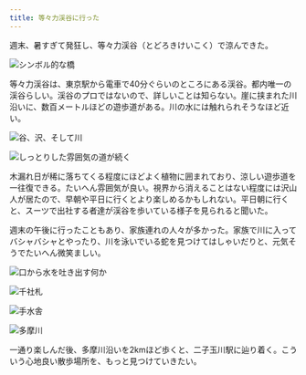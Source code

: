 ```yaml
---
title: 等々力渓谷に行った
---
```

週末、暑すぎて発狂し、等々力渓谷（とどろきけいこく）で涼んできた。

![](https://lh3.googleusercontent.com/tLLUi6nc7_LiiQZ0ijY4o29dBsP1g-uM1hTElozAtHyF_0w8gxdfy8yK8gz3v_B-epS-sN2PyXVtVfZdiAdZAhStHgRrsvaxRMa4QOJLr9X1enA7kSz1TnzlbNN8EtX5WvO5VcnhKscb0-gmWWYMFdzlZsWe6fuDBpnbPELiOT8CP4b98hlg2wknrnR2WQ "シンボル的な橋")

等々力渓谷は、東京駅から電車で40分ぐらいのところにある渓谷。都内唯一の渓谷らしい。渓谷のプロではないので、詳しいことは知らない。崖に挟まれた川沿いに、数百メートルほどの遊歩道がある。川の水には触れられそうなほど近い。

![](https://lh5.googleusercontent.com/T86vLGOa8-oHS7wO-VoopmR0Dn8e2yXiKbe4CPjPnPAfD-AenkMsBA8OObDonzb0x5ehl6bZBPbffc69INI7Q75iC0YSWguJigPO3ufhJplVynOgfVjkEDEI6SxpQzqKxt8RqTm_VZFshhJY3sGSHnG5_I5Rhm9IORd5Z6wqm2jO9SKtGiIMZNNa67193Q "谷、沢、そして川")

![](https://lh3.googleusercontent.com/BIOgPZ1uT-uWAkrWTTVSxltglEWEL8o33V_mVMUgNJoFprmHMKTYm0iiixgwpaxyfGU7dNBFHnjsaIal_pBPusx4xsQ4MGOpn3dTO__CF6BWsOysrwjIToBdZAtwmJYQFxNpjJmJ3qFCF7xVifWJcI49W7R6X1J0hI40jNTwFdaA4v7NrHKvrDXWirbarQ "しっとりした雰囲気の道が続く")

木漏れ日が稀に落ちてくる程度にほどよく植物に囲まれており、涼しい遊歩道を一往復できる。たいへん雰囲気が良い。視界から消えることはない程度には沢山人が居たので、早朝や平日に行くとより楽しめるかもしれない。平日朝に行くと、スーツで出社する者達が渓谷を歩いている様子を見られると聞いた。

週末の午後に行ったこともあり、家族連れの人々が多かった。家族で川に入ってバシャバシャとやったり、川を泳いでいる蛇を見つけてはしゃいだりと、元気そうでたいへん微笑ましい。

![](https://lh5.googleusercontent.com/5w8am5468ODZcMfv_PzcJHe0z4imH5kGW7vVXR4jqIplsRkIh3jUfK4nMU3vmTtI_WYiGbFmz80_kDMC2n93ngnyfKp4LpRKzfeJ5-0NDGE3sCViSD_VDBIH3lhZaWYtdPl90_3tsiVXWZ4hho-Rdfmj8flS-im3dgMCidC6pVF1q7jqpZ3OFOZbVWqBnQ "口から水を吐き出す何か")

![](https://lh3.googleusercontent.com/IjPiBAcj8-jw1Q_4yIg2u6nWjAu_ttxSetpuCDZsLBVJb7UE7n-NQDZxp9wP2L1oN_rAulH18rqrAddHJTbHvo_VeIubx4ASQhvtVp1AHs7Y502aXkXFgpTKuVUTCBkA57PkwowyZVH9pm9zs-xhhc1djailDKnw7Fbo9rAhpezPr8Z5tlwCA4vxyqiEtw "千社札")

![](https://lh4.googleusercontent.com/A_AYytz3Xr23Zrg4wq-Gp-nGLKuB8rlrizeIC-pOhO3UJpfQfXw5EB_Jmudt6JDYKLtegzJsn0i9ju345xxARFXqdFCkMybTfZySUP-2TWL5JbaWcXpxEoH2MN5vv7R2XK-vAa7SlQ6LAzX0OFV4MCEvV6ABIIwHVX3Qx0dcVH3JBbUbzqpfo1qqmHvGuA "手水舎")

![](https://lh3.googleusercontent.com/h94nCaiPTz8oDuzwIPAkuCb0bw_nl2qsnUveLgp4esEX-NhjCx_bLlei71TLEEWtPbir_st1D1MdRNcI4KxYWJ6_XnWSqWWCPFppoZyxCleQzeI1LyhWzpRpYmHl1gkrKXQig3yUyKgIRiw9yaJIx_-OcZ3iqEmturVXCrYT5VnWNZSABTjiaX__wRgC-w "多摩川")

一通り楽しんだ後、多摩川沿いを2kmほど歩くと、二子玉川駅に辿り着く。こういう心地良い散歩場所を、もっと見つけていきたい。
